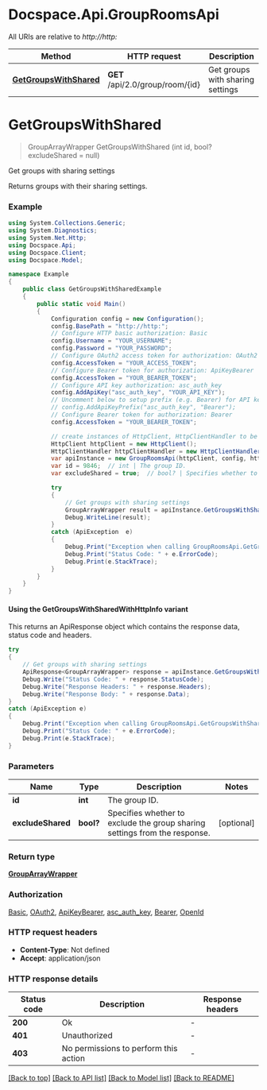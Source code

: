 # Docspace.Api.GroupRoomsApi

All URIs are relative to *http://http:*

| Method | HTTP request | Description |
|--------|--------------|-------------|
| [**GetGroupsWithShared**](GroupRoomsApi.md#getgroupswithshared) | **GET** /api/2.0/group/room/{id} | Get groups with sharing settings |

<a id="getgroupswithshared"></a>
# **GetGroupsWithShared**
> GroupArrayWrapper GetGroupsWithShared (int id, bool? excludeShared = null)

Get groups with sharing settings

Returns groups with their sharing settings.

### Example
```csharp
using System.Collections.Generic;
using System.Diagnostics;
using System.Net.Http;
using Docspace.Api;
using Docspace.Client;
using Docspace.Model;

namespace Example
{
    public class GetGroupsWithSharedExample
    {
        public static void Main()
        {
            Configuration config = new Configuration();
            config.BasePath = "http://http:";
            // Configure HTTP basic authorization: Basic
            config.Username = "YOUR_USERNAME";
            config.Password = "YOUR_PASSWORD";
            // Configure OAuth2 access token for authorization: OAuth2
            config.AccessToken = "YOUR_ACCESS_TOKEN";
            // Configure Bearer token for authorization: ApiKeyBearer
            config.AccessToken = "YOUR_BEARER_TOKEN";
            // Configure API key authorization: asc_auth_key
            config.AddApiKey("asc_auth_key", "YOUR_API_KEY");
            // Uncomment below to setup prefix (e.g. Bearer) for API key, if needed
            // config.AddApiKeyPrefix("asc_auth_key", "Bearer");
            // Configure Bearer token for authorization: Bearer
            config.AccessToken = "YOUR_BEARER_TOKEN";

            // create instances of HttpClient, HttpClientHandler to be reused later with different Api classes
            HttpClient httpClient = new HttpClient();
            HttpClientHandler httpClientHandler = new HttpClientHandler();
            var apiInstance = new GroupRoomsApi(httpClient, config, httpClientHandler);
            var id = 9846;  // int | The group ID.
            var excludeShared = true;  // bool? | Specifies whether to exclude the group sharing settings from the response. (optional) 

            try
            {
                // Get groups with sharing settings
                GroupArrayWrapper result = apiInstance.GetGroupsWithShared(id, excludeShared);
                Debug.WriteLine(result);
            }
            catch (ApiException  e)
            {
                Debug.Print("Exception when calling GroupRoomsApi.GetGroupsWithShared: " + e.Message);
                Debug.Print("Status Code: " + e.ErrorCode);
                Debug.Print(e.StackTrace);
            }
        }
    }
}
```

#### Using the GetGroupsWithSharedWithHttpInfo variant
This returns an ApiResponse object which contains the response data, status code and headers.

```csharp
try
{
    // Get groups with sharing settings
    ApiResponse<GroupArrayWrapper> response = apiInstance.GetGroupsWithSharedWithHttpInfo(id, excludeShared);
    Debug.Write("Status Code: " + response.StatusCode);
    Debug.Write("Response Headers: " + response.Headers);
    Debug.Write("Response Body: " + response.Data);
}
catch (ApiException e)
{
    Debug.Print("Exception when calling GroupRoomsApi.GetGroupsWithSharedWithHttpInfo: " + e.Message);
    Debug.Print("Status Code: " + e.ErrorCode);
    Debug.Print(e.StackTrace);
}
```

### Parameters

| Name | Type | Description | Notes |
|------|------|-------------|-------|
| **id** | **int** | The group ID. |  |
| **excludeShared** | **bool?** | Specifies whether to exclude the group sharing settings from the response. | [optional]  |

### Return type

[**GroupArrayWrapper**](GroupArrayWrapper.md)

### Authorization

[Basic](../README.md#Basic), [OAuth2](../README.md#OAuth2), [ApiKeyBearer](../README.md#ApiKeyBearer), [asc_auth_key](../README.md#asc_auth_key), [Bearer](../README.md#Bearer), [OpenId](../README.md#OpenId)

### HTTP request headers

 - **Content-Type**: Not defined
 - **Accept**: application/json


### HTTP response details
| Status code | Description | Response headers |
|-------------|-------------|------------------|
| **200** | Ok |  -  |
| **401** | Unauthorized |  -  |
| **403** | No permissions to perform this action |  -  |

[[Back to top]](#) [[Back to API list]](../README.md#documentation-for-api-endpoints) [[Back to Model list]](../README.md#documentation-for-models) [[Back to README]](../README.md)

